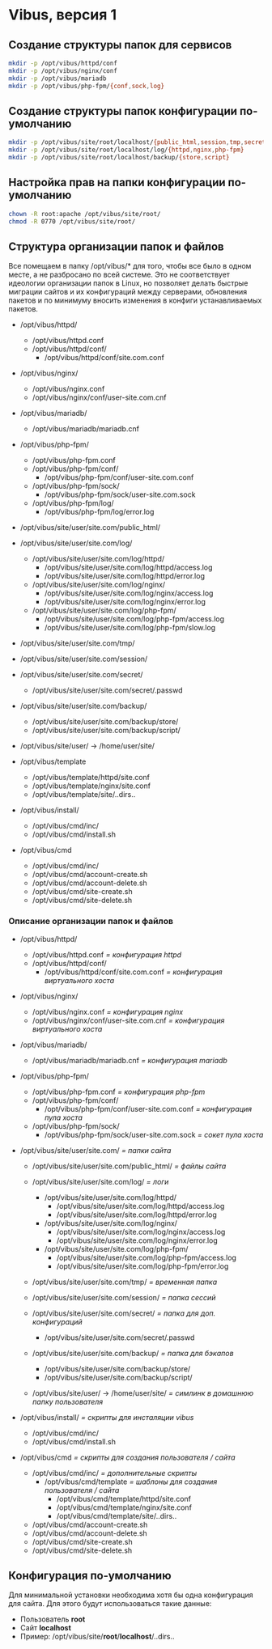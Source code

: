 # Vibus, версия 1
## Создание структуры папок для сервисов
```bash
mkdir -p /opt/vibus/httpd/conf
mkdir -p /opt/vibus/nginx/conf
mkdir -p /opt/vibus/mariadb
mkdir -p /opt/vibus/php-fpm/{conf,sock,log}
```
## Создание структуры папок конфигурации по-умолчанию
```bash
mkdir -p /opt/vibus/site/root/localhost/{public_html,session,tmp,secret}
mkdir -p /opt/vibus/site/root/localhost/log/{httpd,nginx,php-fpm}
mkdir -p /opt/vibus/site/root/localhost/backup/{store,script}
```

## Настройка прав на папки конфигурации по-умолчанию
```bash
chown -R root:apache /opt/vibus/site/root/
chmod -R 0770 /opt/vibus/site/root/
```

## Структура организации папок и файлов

Все помещаем в папку /opt/vibus/* для того, чтобы все было в одном месте, а не разбросано по всей системе. Это не соответствует идеологии организации папок в Linux, но позволяет делать быстрые миграции сайтов и их конфигураций между серверами, обновления пакетов и по минимуму вносить изменения в конфиги устанавливаемых пакетов.

- /opt/vibus/httpd/
    - /opt/vibus/httpd.conf
    - /opt/vibus/httpd/conf/
        - /opt/vibus/httpd/conf/site.com.conf

- /opt/vibus/nginx/
    - /opt/vibus/nginx.conf
    - /opt/vibus/nginx/conf/user-site.com.cnf

- /opt/vibus/mariadb/
    - /opt/vibus/mariadb/mariadb.cnf

- /opt/vibus/php-fpm/
    - /opt/vibus/php-fpm.conf
    - /opt/vibus/php-fpm/conf/
        - /opt/vibus/php-fpm/conf/user-site.com.conf
    - /opt/vibus/php-fpm/sock/
        - /opt/vibus/php-fpm/sock/user-site.com.sock
    - /opt/vibus/php-fpm/log/
        - /opt/vibus/php-fpm/log/error.log

- /opt/vibus/site/user/site.com/public_html/
- /opt/vibus/site/user/site.com/log/
    - /opt/vibus/site/user/site.com/log/httpd/
        - /opt/vibus/site/user/site.com/log/httpd/access.log
        - /opt/vibus/site/user/site.com/log/httpd/error.log
    - /opt/vibus/site/user/site.com/log/nginx/
        - /opt/vibus/site/user/site.com/log/nginx/access.log
        - /opt/vibus/site/user/site.com/log/nginx/error.log
    - /opt/vibus/site/user/site.com/log/php-fpm/
        - /opt/vibus/site/user/site.com/log/php-fpm/access.log
        - /opt/vibus/site/user/site.com/log/php-fpm/slow.log
- /opt/vibus/site/user/site.com/tmp/
- /opt/vibus/site/user/site.com/session/
- /opt/vibus/site/user/site.com/secret/
    - /opt/vibus/site/user/site.com/secret/.passwd
- /opt/vibus/site/user/site.com/backup/
    - /opt/vibus/site/user/site.com/backup/store/
    - /opt/vibus/site/user/site.com/backup/script/

- /opt/vibus/site/user/ -> /home/user/site/

- /opt/vibus/template
    - /opt/vibus/template/httpd/site.conf
    - /opt/vibus/template/nginx/site.conf
    - /opt/vibus/template/site/..dirs..

- /opt/vibus/install/
    - /opt/vibus/cmd/inc/
    - /opt/vibus/cmd/install.sh

- /opt/vibus/cmd
    - /opt/vibus/cmd/inc/
    - /opt/vibus/cmd/account-create.sh
    - /opt/vibus/cmd/account-delete.sh
    - /opt/vibus/cmd/site-create.sh
    - /opt/vibus/cmd/site-delete.sh

### Описание организации папок и файлов
- /opt/vibus/httpd/
    - /opt/vibus/httpd.conf *= конфигурация httpd*
    - /opt/vibus/httpd/conf/
        - /opt/vibus/httpd/conf/site.com.conf *= конфигурация виртуального хоста*

- /opt/vibus/nginx/
    - /opt/vibus/nginx.conf *= конфигурация nginx*
    - /opt/vibus/nginx/conf/user-site.com.cnf *= конфигурация виртуального хоста*

- /opt/vibus/mariadb/
    - /opt/vibus/mariadb/mariadb.cnf *= конфигурация mariadb*

- /opt/vibus/php-fpm/
    - /opt/vibus/php-fpm.conf *= конфигурация php-fpm*
    - /opt/vibus/php-fpm/conf/
        - /opt/vibus/php-fpm/conf/user-site.com.conf *= конфигурация пула хоста*
    - /opt/vibus/php-fpm/sock/
        - /opt/vibus/php-fpm/sock/user-site.com.sock *= сокет пула хоста*
        
- /opt/vibus/site/user/site.com/ *= папки сайта*
    - /opt/vibus/site/user/site.com/public_html/ *= файлы сайта*
    - /opt/vibus/site/user/site.com/log/ *= логи*
        - /opt/vibus/site/user/site.com/log/httpd/
            - /opt/vibus/site/user/site.com/log/httpd/access.log
            - /opt/vibus/site/user/site.com/log/httpd/error.log
        - /opt/vibus/site/user/site.com/log/nginx/
            - /opt/vibus/site/user/site.com/log/nginx/access.log
            - /opt/vibus/site/user/site.com/log/nginx/error.log
        - /opt/vibus/site/user/site.com/log/php-fpm/
            - /opt/vibus/site/user/site.com/log/php-fpm/access.log
            - /opt/vibus/site/user/site.com/log/php-fpm/error.log
    - /opt/vibus/site/user/site.com/tmp/ *= временная папка*
    - /opt/vibus/site/user/site.com/session/ *= папка сессий*
    - /opt/vibus/site/user/site.com/secret/ *= папка для доп. конфигураций*
        - /opt/vibus/site/user/site.com/secret/.passwd
    - /opt/vibus/site/user/site.com/backup/ *= папка для бэкапов*
        - /opt/vibus/site/user/site.com/backup/store/
        - /opt/vibus/site/user/site.com/backup/script/

    - /opt/vibus/site/user/ -> /home/user/site/ *= симлинк в домашнюю папку пользователя*

- /opt/vibus/install/ *= скрипты для инсталяции vibus*
    - /opt/vibus/cmd/inc/
    - /opt/vibus/cmd/install.sh

- /opt/vibus/cmd *= скрипты для создания пользователя / сайта*
    - /opt/vibus/cmd/inc/ *= дополнительные скрипты*
        - /opt/vibus/cmd/template *= шаблоны для создания пользователя / сайта*
            - /opt/vibus/cmd/template/httpd/site.conf
            - /opt/vibus/cmd/template/nginx/site.conf
            - /opt/vibus/cmd/template/site/..dirs..
    - /opt/vibus/cmd/account-create.sh
    - /opt/vibus/cmd/account-delete.sh
    - /opt/vibus/cmd/site-create.sh
    - /opt/vibus/cmd/site-delete.sh

## Конфигурация по-умолчанию
Для минимальной установки необходима хотя бы одна конфигурация для сайта. Для этого будут использоваться такие данные:
- Пользователь **root**
- Сайт **localhost**
- Пример: /opt/vibus/site/**root**/**localhost**/..dirs..
